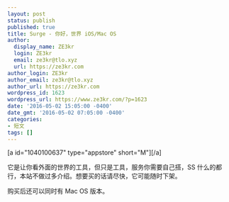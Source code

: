 ```yaml
---
layout: post
status: publish
published: true
title: Surge - 你好，世界 iOS/Mac OS
author:
  display_name: ZE3kr
  login: ZE3kr
  email: ze3kr@tlo.xyz
  url: https://ze3kr.com
author_login: ZE3kr
author_email: ze3kr@tlo.xyz
author_url: https://ze3kr.com
wordpress_id: 1623
wordpress_url: https://www.ze3kr.com/?p=1623
date: '2016-05-02 15:05:00 -0400'
date_gmt: '2016-05-02 07:05:00 -0400'
categories:
- 短文
tags: []
---
```

<p>[a id="1040100637" type="appstore" short="M"][/a]</p>
<p>它是让你看外面的世界的工具，但只是工具，服务你需要自己搭，SS 什么的都行，本站不做过多介绍。想要买的话请尽快，它可能随时下架。</p>
<p>购买后还可以同时有 Mac OS 版本。</p>
